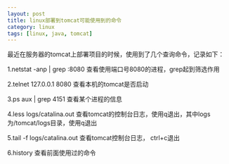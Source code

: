 ```yaml
---
layout: post
title: linux部署到tomcat可能使用到的命令
category: linux
tags: [linux, java, tomcat]
---
```



最近在服务器的tomcat上部署项目的时候，使用到了几个查询命令，记录如下：

1.netstat -anp | grep :8080 查看使用端口号8080的进程，grep起到筛选作用

2.telnet 127.0.0.1 8080 查看本机的tomcat是否启动

3.ps aux | grep 4151 查看某个进程的信息

4.less logs/catalina.out 查看tomcat的控制台日志，使用q退出，其中logs为/tomcat/logs目录，使用q退出

5.tail -f logs/catalina.out 查看tomcat控制台日志， ctrl+c退出

6.history 查看前面使用过的命令


